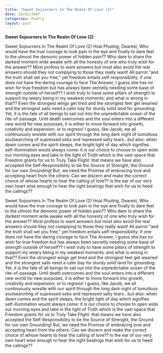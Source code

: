 ```yaml
---
title: "Sweet Sojourners In The Realm Of Love (2)"
date: 14/01/2007
categories: Poetry
layout: post
---
```


**Sweet Sojourners In The Realm Of Love (2)**

Sweet Sojourners In The Realm Of Love (2)
     Hoài Phương, Dearest,
     Who would have the true courage to look pain in the eye and finally to dare feel to the utmost the demonic power of hidden pain?? Who dare to share the darkest moment wide awake with all the honesty of one who truly wish for the answer??  Most profess to want answers but most also avoid the real answers should they not complying to those they really want!  All parrot "and the truth shall set you free," yet freedom entails self-responsibility: if one does not have the daring courage to face The Answer, I guess she has no wish for true freedom but has always been secretly needing some base of strength outside of herself??
     I wish truly to have some pillars of strength to support my weary being in my weakest moments: and what is wrong in that?? Even the strongest wings get tired and the strongest feet get wearied and the strongest sails need a calm bay for sturdy solid land for grounding:  Yet, it is the fate of all beings to sail out into the unpredictable ocean of the rite-of-passage.  Until death overcomes and the soul enters into a different new world for new purposes, it is either to move forward into growth, creativity and expansion; or to regress!
     I guess, like Jacob, we all continuously wrestle with our spirit through the long dark night of tumultous soulsearching of supressed sobs and repressed salty tears...but also: when dawn comes and the spirit sleeps, the bright light of day which signifies self-illumination would always come: it is our choice to choose to open wide our morning eyes and take in the light of Truth which is the vast space that Freedom grants for us to Truly Take Flight: that means we have also accepted the Self-Responsibility to be the Source of Strenght, the Ground for our own Grounding!
     But, we need the Promise of embracing love and accepting heart from the others: Can we discern and make the correct choice of whose hearts to hear the calling of love??  Is the ear of our very own heart wise enough to hear the right beatings that wish for us to heed the callings??

Sweet Sojourners In The Realm Of Love (2)
     Hoài Phương, Dearest,
     Who would have the true courage to look pain in the eye and finally to dare feel to the utmost the demonic power of hidden pain?? Who dare to share the darkest moment wide awake with all the honesty of one who truly wish for the answer??  Most profess to want answers but most also avoid the real answers should they not complying to those they really want!  All parrot "and the truth shall set you free," yet freedom entails self-responsibility: if one does not have the daring courage to face The Answer, I guess she has no wish for true freedom but has always been secretly needing some base of strength outside of herself??
     I wish truly to have some pillars of strength to support my weary being in my weakest moments: and what is wrong in that?? Even the strongest wings get tired and the strongest feet get wearied and the strongest sails need a calm bay for sturdy solid land for grounding:  Yet, it is the fate of all beings to sail out into the unpredictable ocean of the rite-of-passage.  Until death overcomes and the soul enters into a different new world for new purposes, it is either to move forward into growth, creativity and expansion; or to regress!
     I guess, like Jacob, we all continuously wrestle with our spirit through the long dark night of tumultous soulsearching of supressed sobs and repressed salty tears...but also: when dawn comes and the spirit sleeps, the bright light of day which signifies self-illumination would always come: it is our choice to choose to open wide our morning eyes and take in the light of Truth which is the vast space that Freedom grants for us to Truly Take Flight: that means we have also accepted the Self-Responsibility to be the Source of Strenght, the Ground for our own Grounding!
     But, we need the Promise of embracing love and accepting heart from the others: Can we discern and make the correct choice of whose hearts to hear the calling of love??  Is the ear of our very own heart wise enough to hear the right beatings that wish for us to heed the callings??
